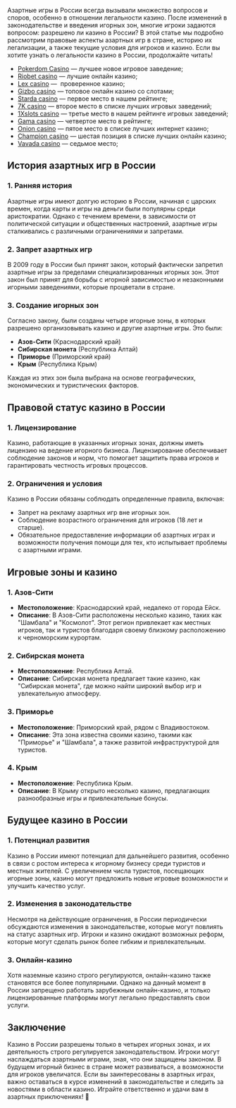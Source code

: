 Азартные игры в России всегда вызывали множество вопросов и споров, особенно в отношении легальности казино. После изменений в законодательстве и введения игорных зон, многие игроки задаются вопросом: разрешено ли казино в России? В этой статье мы подробно рассмотрим правовые аспекты азартных игр в стране, историю их легализации, а также текущие условия для игроков и казино. Если вы хотите узнать о легальности казино в России, продолжайте читать!

* [Pokerdom Casino](https://brandplay.link/FwVc4f) — лучшее новое игровое заведение;
* [Riobet casino](https://brandplay.link/TnjsxFvH) — лучшие онлайн казино;
* [Lex casino](https://brandplay.link/VMqNXPFs) —  проверенное казино;
* [Gizbo casino](https://brandplay.link/rvzLrVLp) — топовое онлайн казино со слотами;
* [Starda casino](https://brandplay.link/HDcDrxLk) — первое место в нашем рейтинге;
* [7K casino](https://brandplay.link/dd46bNgD) — второе место в списке лучших игровых заведений;
* [1Xslots casino](https://brandplay.link/J2ZbqMPZ) — третье место в нашем рейтинге игровых заведений;
* [Gama casino](https://brandplay.link/RD52jZbL) — четвертое место в рейтинге;
* [Onion casino](https://brandplay.link/8LcS6Djb) — пятое место в списке лучших интернет казино;
* [Champion casino](https://temon-gter.cfd/go/9n8?p56190p303844p3509t17502) — шестая позиция в списке лучших онлайн казино;
* [Vavada casino](https://vavadapartner.pro/?promo=75590753-cc8b-4c4a-8d71-99b7a2293439-jud\&target=register) — седьмое место;



## История азартных игр в России

### 1. Ранняя история

Азартные игры имеют долгую историю в России, начиная с царских времен, когда карты и игры на деньги были популярны среди аристократии. Однако с течением времени, в зависимости от политической ситуации и общественных настроений, азартные игры сталкивались с различными ограничениями и запретами.

### 2. Запрет азартных игр

В 2009 году в России был принят закон, который фактически запретил азартные игры за пределами специализированных игорных зон. Этот закон был принят для борьбы с игорной зависимостью и незаконными игорными заведениями, которые процветали в стране.

### 3. Создание игорных зон

Согласно закону, были созданы четыре игорные зоны, в которых разрешено организовывать казино и другие азартные игры. Это были:

* **Азов-Сити** (Краснодарский край)
* **Сибирская монета** (Республика Алтай)
* **Приморье** (Приморский край)
* **Крым** (Республика Крым)

Каждая из этих зон была выбрана на основе географических, экономических и туристических факторов.

## Правовой статус казино в России

### 1. Лицензирование

Казино, работающие в указанных игорных зонах, должны иметь лицензию на ведение игорного бизнеса. Лицензирование обеспечивает соблюдение законов и норм, что помогает защитить права игроков и гарантировать честность игровых процессов.

### 2. Ограничения и условия

Казино в России обязаны соблюдать определенные правила, включая:

* Запрет на рекламу азартных игр вне игорных зон.
* Соблюдение возрастного ограничения для игроков (18 лет и старше).
* Обязательное предоставление информации об азартных играх и возможности получения помощи для тех, кто испытывает проблемы с азартными играми.

## Игровые зоны и казино

### 1. Азов-Сити

* **Местоположение**: Краснодарский край, недалеко от города Ейск.
* **Описание**: В Азов-Сити расположены несколько казино, таких как "Шамбала" и "Космолот". Этот регион привлекает как местных игроков, так и туристов благодаря своему близкому расположению к черноморским курортам.

### 2. Сибирская монета

* **Местоположение**: Республика Алтай.
* **Описание**: Сибирская монета предлагает такие казино, как "Сибирская монета", где можно найти широкий выбор игр и увлекательную атмосферу.

### 3. Приморье

* **Местоположение**: Приморский край, рядом с Владивостоком.
* **Описание**: Эта зона известна своими казино, такими как "Приморье" и "Шамбала", а также развитой инфраструктурой для туристов.

### 4. Крым

* **Местоположение**: Республика Крым.
* **Описание**: В Крыму открыто несколько казино, предлагающих разнообразные игры и привлекательные бонусы.

## Будущее казино в России

### 1. Потенциал развития

Казино в России имеют потенциал для дальнейшего развития, особенно в связи с ростом интереса к игорному бизнесу среди туристов и местных жителей. С увеличением числа туристов, посещающих игорные зоны, казино могут предложить новые игровые возможности и улучшить качество услуг.

### 2. Изменения в законодательстве

Несмотря на действующие ограничения, в России периодически обсуждаются изменения в законодательстве, которые могут повлиять на статус азартных игр. Игроки и казино ожидают возможных реформ, которые могут сделать рынок более гибким и привлекательным.

### 3. Онлайн-казино

Хотя наземные казино строго регулируются, онлайн-казино также становятся все более популярными. Однако на данный момент в России запрещено работать зарубежным онлайн-казино, и только лицензированные платформы могут легально предоставлять свои услуги.

## Заключение

Казино в России разрешены только в четырех игорных зонах, и их деятельность строго регулируется законодательством. Игроки могут наслаждаться азартными играми, зная, что они защищены законом. В будущем игорный бизнес в стране может развиваться, а возможности для игроков увеличатся. Если вы заинтересованы в азартных играх, важно оставаться в курсе изменений в законодательстве и следить за новостями в области казино. Играйте ответственно и удачи вам в азартных приключениях! 🎊
